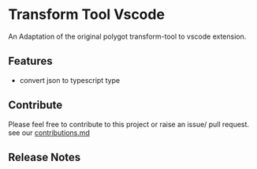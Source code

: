 # Transform Tool Vscode

An Adaptation of the original polygot transform-tool to vscode extension.

## Features

- convert json to typescript type

## Contribute

Please feel free to contribute to this project or raise an issue/ pull request. see our [contributions.md](CONTRIBUTIONS.md)

## Release Notes

